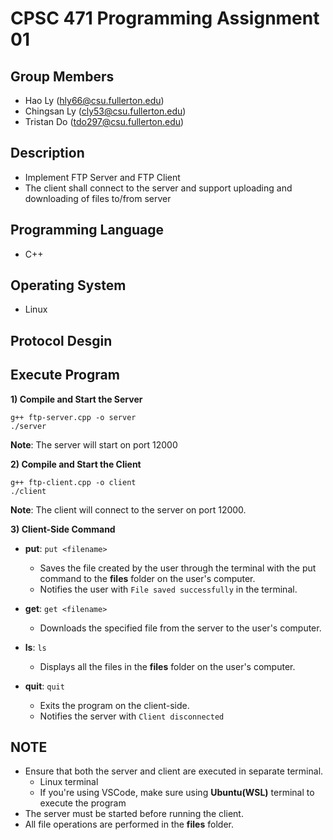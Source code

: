 
# CPSC 471 Programming Assignment 01


## Group Members
* Hao Ly (hly66@csu.fullerton.edu)
* Chingsan Ly (cly53@csu.fullerton.edu)
* Tristan Do  (tdo297@csu.fullerton.edu)
## Description
- Implement FTP Server and FTP Client
- The client shall connect to the server and support uploading and downloading of files to/from server



## Programming Language
* C++
## Operating System
- Linux
## Protocol Desgin
## Execute Program
**1) Compile and Start the Server**
```
g++ ftp-server.cpp -o server 
./server
```
**Note**: The server will start on port 12000

**2) Compile and Start the Client**
```
g++ ftp-client.cpp -o client 
./client
```
**Note**: The client will connect to the server on port 12000.

**3) Client-Side Command**
- **put**: `put <filename>`
    - Saves the file created by the user through the terminal with the put command to the **files** folder on the user's computer.
    - Notifies the user with `File saved successfully` in the terminal.

- **get**: `get <filename>`
    - Downloads the specified file from the server to the user's computer.

- **ls**: `ls`
    - Displays all the files in the **files** folder on the user's computer.

- **quit**: `quit`
    - Exits the program on the client-side.
    - Notifies the server with `Client disconnected`



## NOTE
- Ensure that both the server and client are executed in separate terminal.
    - Linux terminal
    - If you're using VSCode, make sure using **Ubuntu(WSL)** terminal to execute the program
- The server must be started before running the client.
- All file operations are performed in the **files** folder.
